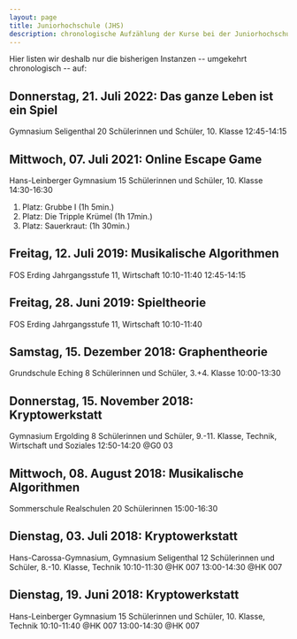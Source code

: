 ```yaml
---
layout: page
title: Juniorhochschule (JHS)
description: chronologische Aufzählung der Kurse bei der Juniorhochschule
---
```


Hier listen wir deshalb nur die bisherigen Instanzen -- umgekehrt
chronologisch -- auf:

## Donnerstag, 21. Juli 2022: Das ganze Leben ist ein Spiel
Gymnasium Seligenthal
20 Schülerinnen und Schüler, 10. Klasse
12:45-14:15

## Mittwoch, 07. Juli 2021: Online Escape Game
Hans-Leinberger Gymnasium
15 Schülerinnen und Schüler, 10. Klasse
14:30-16:30

1. Platz: Grubbe I (1h 5min.)
2. Platz: Die Tripple Krümel (1h 17min.)
3. Platz: Sauerkraut: (1h 30min.)

## Freitag, 12. Juli 2019: Musikalische Algorithmen
FOS Erding
Jahrgangsstufe 11, Wirtschaft
10:10-11:40
12:45-14:15

## Freitag, 28. Juni 2019: Spieltheorie
FOS Erding
Jahrgangsstufe 11, Wirtschaft
10:10-11:40

## Samstag, 15. Dezember 2018: Graphentheorie
Grundschule Eching
8 Schülerinnen und Schüler, 3.+4. Klasse
10:00-13:30

## Donnerstag, 15. November 2018: Kryptowerkstatt
Gymnasium Ergolding
8 Schülerinnen und Schüler, 9.-11. Klasse, Technik, Wirtschaft und Soziales
12:50-14:20 @G0 03

## Mittwoch, 08. August 2018: Musikalische Algorithmen
Sommerschule Realschulen
20 Schülerinnen
15:00-16:30

## Dienstag, 03. Juli 2018: Kryptowerkstatt
Hans-Carossa-Gymnasium, Gymnasium Seligenthal
12 Schülerinnen und Schüler, 8.-10. Klasse, Technik
10:10-11:30 @HK 007
13:00-14:30 @HK 007

## Dienstag, 19. Juni 2018: Kryptowerkstatt
Hans-Leinberger Gymnasium
15 Schülerinnen und Schüler, 10. Klasse, Technik
10:10-11:40 @HK 007
13:00-14:30 @HK 007
